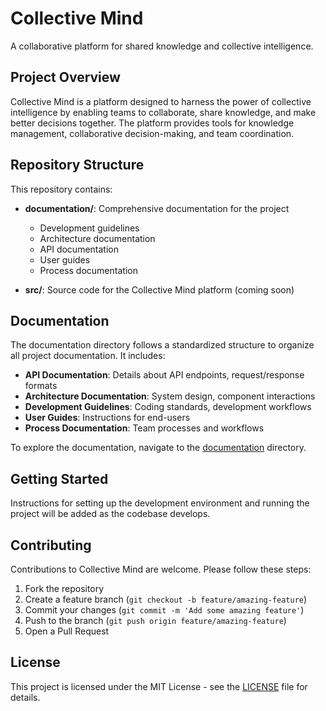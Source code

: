 # Collective Mind

A collaborative platform for shared knowledge and collective intelligence.

## Project Overview

Collective Mind is a platform designed to harness the power of collective intelligence by enabling teams to collaborate, share knowledge, and make better decisions together. The platform provides tools for knowledge management, collaborative decision-making, and team coordination.

## Repository Structure

This repository contains:

- **documentation/**: Comprehensive documentation for the project
  - Development guidelines
  - Architecture documentation
  - API documentation
  - User guides
  - Process documentation

- **src/**: Source code for the Collective Mind platform (coming soon)

## Documentation

The documentation directory follows a standardized structure to organize all project documentation. It includes:

- **API Documentation**: Details about API endpoints, request/response formats
- **Architecture Documentation**: System design, component interactions
- **Development Guidelines**: Coding standards, development workflows
- **User Guides**: Instructions for end-users
- **Process Documentation**: Team processes and workflows

To explore the documentation, navigate to the [documentation](./documentation) directory.

## Getting Started

Instructions for setting up the development environment and running the project will be added as the codebase develops.

## Contributing

Contributions to Collective Mind are welcome. Please follow these steps:

1. Fork the repository
2. Create a feature branch (`git checkout -b feature/amazing-feature`)
3. Commit your changes (`git commit -m 'Add some amazing feature'`)
4. Push to the branch (`git push origin feature/amazing-feature`)
5. Open a Pull Request

## License

This project is licensed under the MIT License - see the [LICENSE](LICENSE) file for details. 